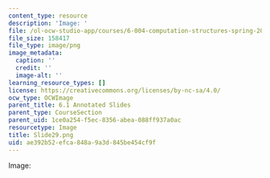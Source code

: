 ```yaml
---
content_type: resource
description: 'Image: '
file: /ol-ocw-studio-app/courses/6-004-computation-structures-spring-2017/ae392b52efca848a9a3d845be454cf9f_Slide29.png
file_size: 158417
file_type: image/png
image_metadata:
  caption: ''
  credit: ''
  image-alt: ''
learning_resource_types: []
license: https://creativecommons.org/licenses/by-nc-sa/4.0/
ocw_type: OCWImage
parent_title: 6.1 Annotated Slides
parent_type: CourseSection
parent_uid: 1ce0a254-f5ec-8356-abea-088ff937a0ac
resourcetype: Image
title: Slide29.png
uid: ae392b52-efca-848a-9a3d-845be454cf9f
---
```

Image: 